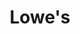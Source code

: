 ---
title: "Lowe's"
url: /fayetteville/lowes-west-martin-luther-king-junior-boulevard/
shop: Baumarkt
---